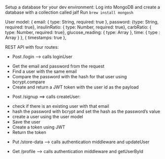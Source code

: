 Setup a database for your dev environment:
Log into MongoDB and create a database with a collection called jalf
Run `brew install mongosh`

User model:
{
email: { type: String, required: true },
password: {type: String, required: true},
insulinRatio: { type: Number, required: true},
carbRatio: { type: Number, required: true},
glucose_reading: { type: Array },
time: { type : Array }
},
{ timestamps: true },

REST API with four routes:

- Post /login —> calls loginUser

* Get the email and password from the request
* Find a user with the same email
* Compare the password with the hash for that user using bcrypt.compare
* Create and return a JWT token with the user id as the payload

- Post /signup ==> calls createUser:

* check if there is an existing user with that email
* hash the password with bcrypt and set the hash as the password’s value
* create a user using the user model
* Save the user
* Create a token using JWT
* Return the token

- Put /store-data —> calls authentication middleware and updateUser

- Get /profile —> calls authentication middleware and getUserById
